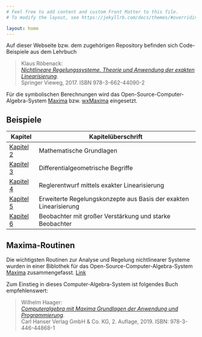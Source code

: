 ```yaml
---
# Feel free to add content and custom Front Matter to this file.
# To modify the layout, see https://jekyllrb.com/docs/themes/#overriding-theme-defaults

layout: home
---
```


Auf dieser Webseite bzw. dem zugehörigen Repository befinden sich Code-Beispiele aus dem Lehrbuch

> Klaus Röbenack:   
> [*Nichtlineare Regelungssysteme. Theorie und Anwendung der exakten Linearisierung*](https://link.springer.com/book/10.1007/978-3-662-44091-9).   
> Springer Vieweg, 2017. ISBN 978-3-662-44090-2 

Für die symbolischen Berechnungen wird das Open-Source-Computer-Algebra-System [Maxima](https://maxima.sourceforge.io/) bzw. [wxMaxima](http://wxmaxima-developers.github.io/wxmaxima/index.html) eingesetzt.


## Beispiele

|Kapitel| Kapitelüberschrift|
|---|---|
|[Kapitel 2](kap_2/kapitel2.md)|Mathematische Grundlagen|
|[Kapitel 3](kap_3/kapitel3.md)|Differentialgeometrische Begriffe|
|[Kapitel 4](kap_4/kapitel4.md)|Reglerentwurf mittels exakter Linearisierung|
|[Kapitel 5](kap_5/kapitel5.md)|Erweiterte Regelungskonzepte aus Basis der exakten Linearisierung|
|[Kapitel 6](kap_6/kapitel6.md)|Beobachter mit großer Verstärkung und starke Beobachter|


## Maxima-Routinen

Die wichtigsten Routinen zur Analyse und Regelung nichtlinearer Systeme wurden in einer Biblothek für das Open-Source-Computer-Algebra-System [Maxima](https://maxima.sourceforge.io/) zusammengefasst. [Link](maxima/routinen.md) 

Zum Einstieg in dieses Computer-Algebra-System ist folgendes Buch empfehlenswert:

> Wilhelm Haager:   
> [*Computeralgebra mit Maxima
Grundlagen der Anwendung und Programmierung*](https://www.hanser-elibrary.com/isbn/9783446448681).   
> Carl Hanser Verlag GmbH & Co. KG, 2. Auflage, 2019. ISBN: 978-3-446-44868-1

